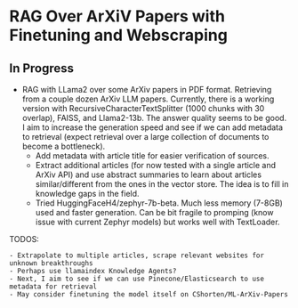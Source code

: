 # RAG Over ArXiV Papers with Finetuning and Webscraping

## In Progress

- RAG with LLama2 over some ArXiv papers in PDF format. Retrieving from a couple dozen ArXiv LLM papers. Currently, there is a working version with RecursiveCharacterTextSplitter (1000 chunks with 30 overlap), FAISS, and Llama2-13b. The answer quality seems to be good. I aim to increase the generation speed and see if we can add metadata to retrieval (expect retrieval over a large collection of documents to become a bottleneck).
    - Add metadata with article title for easier verification of sources.
    - Extract additional articles (for now tested with a single article and ArXiv API) and use abstract summaries to learn about articles similar/different from the ones in the vector store.  The idea is to fill in knowledge gaps in the field.
    - Tried HuggingFaceH4/zephyr-7b-beta. Much less memory (7-8GB) used and faster generation. Can be bit fragile to promping (know issue with current Zephyr models) but works well with TextLoader.

TODOS:

    - Extrapolate to multiple articles, scrape relevant websites for unknown breakthroughs 
    - Perhaps use llamaindex Knowledge Agents? 
    - Next, I aim to see if we can use Pinecone/Elasticsearch to use metadata for retrieval
    - May consider finetuning the model itself on CShorten/ML-ArXiv-Papers
